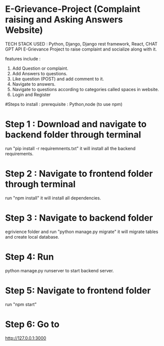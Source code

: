 # E-Grievance-Project (Complaint raising and Asking Answers Website)
TECH STACK USED : Python, Django, Django rest framework, React, CHAT GPT API
E-Grievance Project to raise complaint and socialize along with it.


features include :
1. Add Question or complaint.
2. Add Answers to questions.
3. Like question (POST) and add comment to it.
4. Navigate to answers.
5. Navigate to questions according to categories called spaces in website.
6. Login and Register


#Steps to install :
prerequisite : Python,node (to use npm)

# Step 1 : Download and navigate to backend folder through terminal

run "pip install -r requiremnents.txt" it will install all the backend requirements.

# Step 2 : Navigate to frontend folder through terminal 

run "npm install" it will install all dependencies.

# Step 3 : Navigate to backend folder

egrivience folder and run "python manage.py migrate" it will migrate tables and create local database.

# Step 4: Run
python manage.py runserver to start backend server.

# Step 5: Navigate to frontend folder 

run "npm start"

# Step 6: Go to 

http://127.0.0.1:3000

